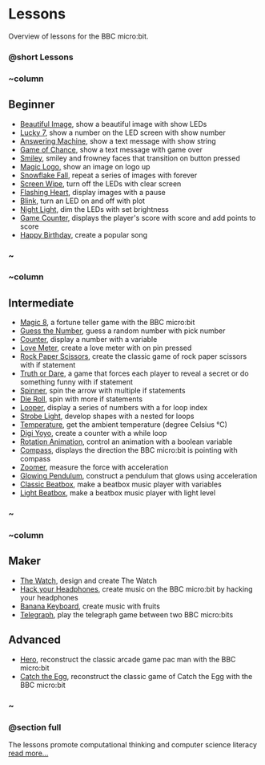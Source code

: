 # Lessons 

Overview of lessons for the BBC micro:bit.

### @short Lessons

### ~column 

## Beginner

* [Beautiful Image](/microbit/lessons/beautiful-image), show a beautiful image with show LEDs
* [Lucky 7](/microbit/lessons/lucky-7), show a number on the LED screen with show number
* [Answering Machine](/microbit/lessons/answering-machine), show a text message with show string
* [Game of Chance](/microbit/lessons/game-of-chance), show a text message with game over
* [Smiley,](/microbit/lessons/smiley) smiley and frowney faces that transition on button pressed
* [Magic Logo,](/microbit/lessons/magic-logo) show an image on logo up
* [Snowflake Fall](/microbit/lessons/snowflake-fall), repeat a series of images with forever
* [Screen Wipe](/microbit/lessons/screen-wipe), turn off the LEDs with clear screen
* [Flashing Heart](/microbit/lessons/flashing-heart), display images with a pause
* [Blink](/microbit/lessons/blink), turn an LED on and off with plot
* [Night Light](/microbit/lessons/night-light), dim the LEDs with set brightness
* [Game Counter](/microbit/lessons/game-counter), displays the player's score with score and add points to score
* [Happy Birthday](/microbit/lessons/happy-birthday), create a popular song

### ~

### ~column 

## Intermediate

* [Magic 8](/microbit/lessons/magic-8), a fortune teller game with the BBC micro:bit
* [Guess the Number](/microbit/lessons/guess-the-number),  guess a random number with pick number
* [Counter](/microbit/lessons/counter), display a number with a variable
* [Love Meter](/microbit/lessons/love-meter), create a love meter with on pin pressed
* [Rock Paper Scissors](/microbit/lessons/rock-paper-scissors), create the classic game of rock paper scissors with if statement
* [Truth or Dare](/microbit/lessons/truth-or-dare), a game that forces each player to reveal a secret or do something funny with if statement
* [Spinner](/microbit/lessons/spinner), spin the arrow with multiple if statements
* [Die Roll](/microbit/lessons/die-roll), spin with more if statements
* [Looper](/microbit/lessons/looper), display a series of numbers with a for loop index
* [Strobe Light](/microbit/lessons/strobe-light), develop shapes with a nested for loops
* [Temperature](/microbit/lessons/temperature), get the ambient temperature (degree Celsius °C)
* [Digi Yoyo](/microbit/lessons/digi-yoyo), create a counter with a while loop
* [Rotation Animation](/microbit/lessons/rotation-animation), control an animation with a boolean variable
* [Compass](/microbit/lessons/compass), displays the direction the BBC micro:bit is pointing with compass
* [Zoomer](/microbit/lessons/zoomer), measure the force with acceleration
* [Glowing Pendulum](/microbit/lessons/glowing-pendulum), construct a pendulum that glows using acceleration
* [Classic Beatbox](/microbit/lessons/classic-beatbox), make a beatbox music player with variables
* [Light Beatbox](/microbit/lessons/light-beatbox), make a beatbox music player with light level

### ~

### ~column 

## Maker

* [The Watch](/microbit/lessons/the-watch), design and create The Watch
* [Hack your Headphones](/microbit/lessons/hack-your-headphones), create music on the BBC micro:bit by hacking your headphones
* [Banana Keyboard](/microbit/lessons/banana-keyboard), create music with fruits
* [Telegraph](/microbit/lessons/telegraph), play the telegraph game between two BBC micro:bits

## Advanced

* [Hero](/microbit/lessons/hero), reconstruct the classic arcade game pac man with the BBC micro:bit
* [Catch the Egg](/microbit/lessons/catch-the-egg-game), reconstruct the classic game of Catch the Egg with the BBC micro:bit
### ~

### @section full

The lessons promote computational thinking and computer science literacy[ read more...](/microbit/lessons/teach)

